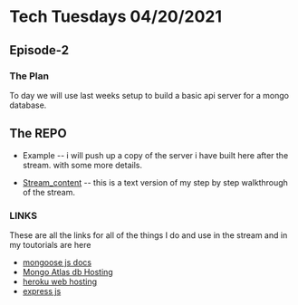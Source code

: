 # Tech Tuesdays 04/20/2021 

## Episode-2

### The Plan
To day we will use last weeks setup to build a basic api server for a mongo database.

## The REPO
- Example -- i will push up a copy of the server i have built here after the stream. with some more details.

- [Stream_content](./Stream_Content.md) -- this is a text version of my step by step walkthrough of the stream.

### LINKS 
These are all the links for all of the things I do and use in the stream and in my toutorials are here 

  - [mongoose js docs](https://mongoosejs.com/)
  - [Mongo Atlas db Hosting](https://www.mongodb.com/cloud/atlas2)
  - [heroku web hosting](https://www.heroku.com/)
  - [express js](http://expressjs.com/)
